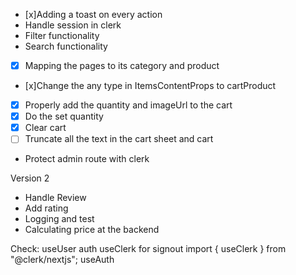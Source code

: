 - [x]Adding a toast on every action
- Handle session in clerk
- Filter functionality
- Search functionality
- [x] Mapping the pages to its category and product
- [x]Change the any type in ItemsContentProps to cartProduct
- [x] Properly add the quantity and imageUrl to the cart
- [x] Do the set quantity
- [x] Clear cart
- [ ] Truncate all the text in the cart sheet and cart
- Protect admin route with clerk


Version 2
- Handle Review
- Add rating
- Logging and test
- Calculating price at the backend


Check: 
useUser
auth
useClerk for signout import { useClerk } from "@clerk/nextjs";
useAuth